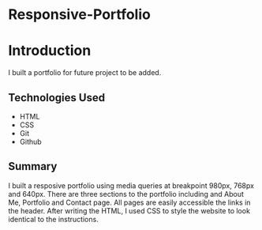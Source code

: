 # Responsive-Portfolio

# Introduction

I built a portfolio for future project to be added. 

## Technologies Used
 - HTML
 - CSS
 - Git
 - Github

 ## Summary

 I built a resposive portfolio using media queries at breakpoint 980px, 768px and 640px. 
 There are three sections to the portfolio including and About Me, Portfolio and Contact page. All pages are easily accessible the links in the header. After writing the HTML, I used CSS to style the website to look identical to the instructions. 

